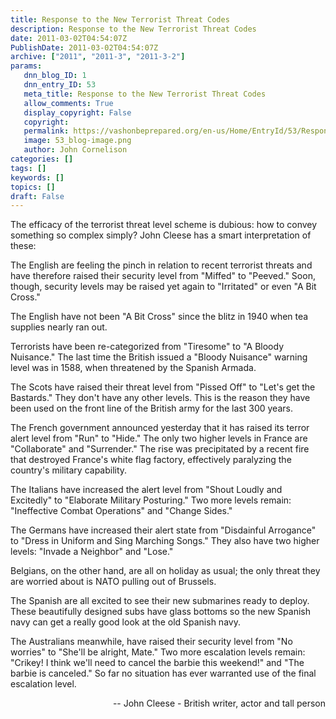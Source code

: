 ```yaml
---
title: Response to the New Terrorist Threat Codes
description: Response to the New Terrorist Threat Codes
date: 2011-03-02T04:54:07Z
PublishDate: 2011-03-02T04:54:07Z
archive: ["2011", "2011-3", "2011-3-2"]
params:
   dnn_blog_ID: 1
   dnn_entry_ID: 53
   meta_title: Response to the New Terrorist Threat Codes
   allow_comments: True
   display_copyright: False
   copyright: 
   permalink: https://vashonbeprepared.org/en-us/Home/EntryId/53/Response-to-the-New-Terrorist-Threat-Codes
   image: 53_blog-image.png
   author: John Cornelison
categories: []
tags: []
keywords: []
topics: []
draft: False
---
```


<p>The efficacy of the terrorist threat level scheme is dubious: how to convey something so complex simply? John Cleese has a smart interpretation of these:</p>  <p>The English are feeling the pinch in relation to recent terrorist threats and have therefore raised their security level from &quot;Miffed&quot; to &quot;Peeved.&quot; Soon, though, security levels may be raised yet again to &quot;Irritated&quot; or even &quot;A Bit Cross.&quot;</p>  <p>The English have not been &quot;A Bit Cross&quot; since the blitz in 1940 when tea supplies nearly ran out.</p>  <p>Terrorists have been re-categorized from &quot;Tiresome&quot; to &quot;A Bloody Nuisance.&quot; The last time the British issued a &quot;Bloody Nuisance&quot; warning level was in 1588, when threatened by the Spanish Armada.</p>  <p>The Scots have raised their threat level from &quot;Pissed Off&quot; to &quot;Let's get the Bastards.&quot; They don't have any other levels. This is the reason they have been used on the front line of the British army for the last 300 years.</p>  <p>The French government announced yesterday that it has raised its terror alert level from &quot;Run&quot; to &quot;Hide.&quot; The only two higher levels in France are &quot;Collaborate&quot; and &quot;Surrender.&quot; The rise was precipitated by a recent fire that destroyed France's white flag factory, effectively paralyzing the country's military capability.</p>  <p>The Italians have increased the alert level from &quot;Shout Loudly and Excitedly&quot; to &quot;Elaborate Military Posturing.&quot; Two more levels remain: &quot;Ineffective Combat Operations&quot; and &quot;Change Sides.&quot;</p>  <p>The Germans have increased their alert state from &quot;Disdainful Arrogance&quot; to &quot;Dress in Uniform and Sing Marching Songs.&quot; They also have two higher levels: &quot;Invade a Neighbor&quot; and &quot;Lose.&quot;</p>  <p>Belgians, on the other hand, are all on holiday as usual; the only threat they are worried about is NATO pulling out of Brussels.</p>  <p>The Spanish are all excited to see their new submarines ready to deploy. These beautifully designed subs have glass bottoms so the new Spanish navy can get a really good look at the old Spanish navy.</p>  <p>The Australians meanwhile, have raised their security level from &quot;No worries&quot; to &quot;She'll be alright, Mate.&quot; Two more escalation levels remain: &quot;Crikey! I think we'll need to cancel the barbie this weekend!&quot; and &quot;The barbie is canceled.&quot; So far no situation has ever warranted use of the final escalation level.</p>  <p align="right">-- John Cleese - British writer, actor and tall person</p>
